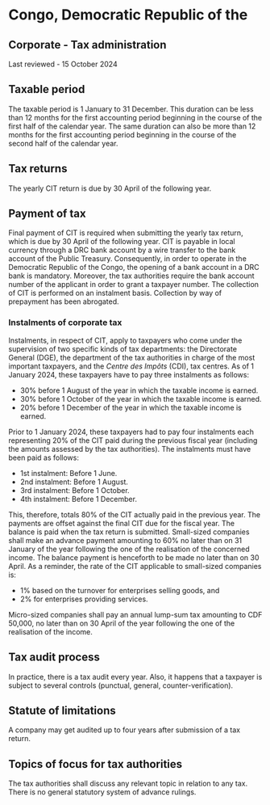 # Congo, Democratic Republic of the
## Corporate - Tax administration
Last reviewed - 15 October 2024
## Taxable period
The taxable period is 1 January to 31 December. This duration can be less than 12 months for the first accounting period beginning in the course of the first half of the calendar year. The same duration can also be more than 12 months for the first accounting period beginning in the course of the second half of the calendar year.
## Tax returns
The yearly CIT return is due by 30 April of the following year.
## Payment of tax
Final payment of CIT is required when submitting the yearly tax return, which is due by 30 April of the following year.
CIT is payable in local currency through a DRC bank account by a wire transfer to the bank account of the Public Treasury. Consequently, in order to operate in the Democratic Republic of the Congo, the opening of a bank account in a DRC bank is mandatory. Moreover, the tax authorities require the bank account number of the applicant in order to grant a taxpayer number.
The collection of CIT is performed on an instalment basis. Collection by way of prepayment has been abrogated.
### Instalments of corporate tax
Instalments, in respect of CIT, apply to taxpayers who come under the supervision of two specific kinds of tax departments: the Directorate General (DGE), the department of the tax authorities in charge of the most important taxpayers, and the _Centre des Impôts_ (CDI), tax centres.
As of 1 January 2024, these taxpayers have to pay three instalments as follows:
  * 30% before 1 August of the year in which the taxable income is earned.
  * 30% before 1 October of the year in which the taxable income is earned.
  * 20% before 1 December of the year in which the taxable income is earned.


Prior to 1 January 2024, these taxpayers had to pay four instalments each representing 20% of the CIT paid during the previous fiscal year (including the amounts assessed by the tax authorities). The instalments must have been paid as follows:
  * 1st instalment: Before 1 June.
  * 2nd instalment: Before 1 August.
  * 3rd instalment: Before 1 October.
  * 4th instalment: Before 1 December.


This, therefore, totals 80% of the CIT actually paid in the previous year. The payments are offset against the final CIT due for the fiscal year. The balance is paid when the tax return is submitted.
Small-sized companies shall make an advance payment amounting to 60% no later than on 31 January of the year following the one of the realisation of the concerned income. The balance payment is henceforth to be made no later than on 30 April. As a reminder, the rate of the CIT applicable to small-sized companies is:
  * 1% based on the turnover for enterprises selling goods, and
  * 2% for enterprises providing services.


Micro-sized companies shall pay an annual lump-sum tax amounting to CDF 50,000, no later than on 30 April of the year following the one of the realisation of the income.
## Tax audit process
In practice, there is a tax audit every year.
Also, it happens that a taxpayer is subject to several controls (punctual, general, counter-verification).
## Statute of limitations
A company may get audited up to four years after submission of a tax return.
## Topics of focus for tax authorities
The tax authorities shall discuss any relevant topic in relation to any tax.
There is no general statutory system of advance rulings.
